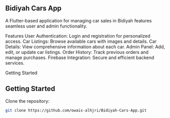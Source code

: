 ## Bidiyah Cars App

A Flutter-based application for managing car sales in Bidiyah features seamless user and admin functionality.

Features
User Authentication: Login and registration for personalized access.
Car Listings: Browse available cars with images and details.
Car Details: View comprehensive information about each car.
Admin Panel: Add, edit, or update car listings.
Order History: Track previous orders and manage purchases.
Firebase Integration: Secure and efficient backend services.

Getting Started

## Getting Started

Clone the repository:

```bash
git clone https://github.com/owais-alhjri/Bidiyah-Cars-App.git
```

